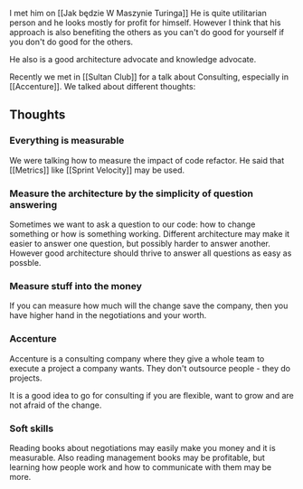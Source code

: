 I met him on [[Jak będzie W Maszynie Turinga]]
He is quite utilitarian person and he looks mostly for profit for himself.
However I think that his approach is also benefiting the others as you can't do good for yourself if you don't do good for the others.

He also is a good architecture advocate and knowledge advocate.

Recently we met in [[Sultan Club]] for a talk about Consulting, especially in [[Accenture]].
We talked about different thoughts:

## Thoughts

### Everything is measurable

We were talking how to measure the impact of code refactor.
He said that [[Metrics]] like [[Sprint Velocity]] may be used.

### Measure the architecture by the simplicity of question answering

Sometimes we want to ask a question to our code: how to change something or how is something working. Different architecture may make it easier to answer one question, but possibly harder to answer another. However good architecture should thrive to answer all questions as easy as possble.

### Measure stuff into the money

If you can measure how much will the change save the company,
then you have higher hand in the negotiations and your worth.

### Accenture

Accenture is a consulting company where they give a whole team to execute a project a company wants. They don't outsource people - they do projects.

It is a good idea to go for consulting if you are flexible, want to grow and are not afraid of the change.

### Soft skills

Reading books about negotiations may easily make you money and it is measurable.
Also reading management books may be profitable, but learning how people work and how to communicate with them may be more.